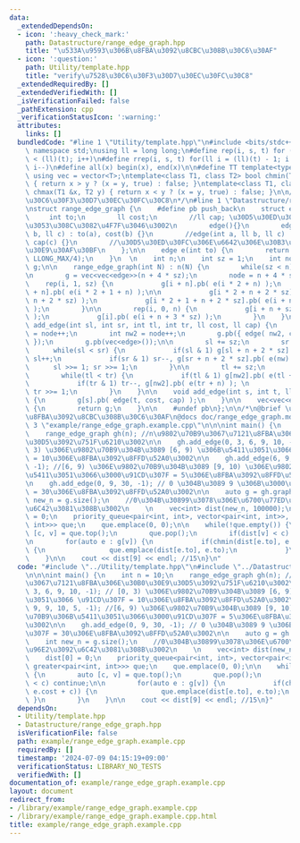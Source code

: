 ```yaml
---
data:
  _extendedDependsOn:
  - icon: ':heavy_check_mark:'
    path: Datastructure/range_edge_graph.hpp
    title: "\u533A\u9593\u306B\u8FBA\u3092\u8CBC\u308B\u30C6\u30AF"
  - icon: ':question:'
    path: Utility/template.hpp
    title: "verify\u7528\u30C6\u30F3\u30D7\u30EC\u30FC\u30C8"
  _extendedRequiredBy: []
  _extendedVerifiedWith: []
  _isVerificationFailed: false
  _pathExtension: cpp
  _verificationStatusIcon: ':warning:'
  attributes:
    links: []
  bundledCode: "#line 1 \"Utility/template.hpp\"\n#include <bits/stdc++.h>\nusing\
    \ namespace std;\nusing ll = long long;\n#define rep(i, s, t) for (ll i = s; i\
    \ < (ll)(t); i++)\n#define rrep(i, s, t) for(ll i = (ll)(t) - 1; i >= (ll)(s);\
    \ i--)\n#define all(x) begin(x), end(x)\n\n#define TT template<typename T>\nTT\
    \ using vec = vector<T>;\ntemplate<class T1, class T2> bool chmin(T1 &x, T2 y)\
    \ { return x > y ? (x = y, true) : false; }\ntemplate<class T1, class T2> bool\
    \ chmax(T1 &x, T2 y) { return x < y ? (x = y, true) : false; }\n\n/*\n@brief verify\u7528\
    \u30C6\u30F3\u30D7\u30EC\u30FC\u30C8\n*/\n#line 1 \"Datastructure/range_edge_graph.hpp\"\
    \nstruct range_edge_graph {\n    #define pb push_back\n    struct edge {\n   \
    \     int to;\n        ll cost;\n        //ll cap; \u30D5\u30ED\u30FC\u306A\u3089\
    \u3053\u308C\u3082\u4F7F\u3046\u3002\n        edge(){}\n        edge(int a, ll\
    \ b, ll c) : to(a), cost(b) {}\n        //edge(int a, ll b, ll c) : to(a), cost(b),\
    \ cap(c) {}\n        //\u30D5\u30ED\u30FC\u306E\u6642\u306E\u30B3\u30F3\u30B9\u30C8\
    \u30E9\u30AF\u30BF\n    };\n\n    edge e(int to) {\n        return edge(to, 0,\
    \ LLONG_MAX/4);\n    }\n  \n    int n;\n    int sz = 1;\n    int node;\n    vec<vec<edge>>\
    \ g;\n\n    range_edge_graph(int N) : n(N) {\n        while(sz < n) sz <<= 1;\n\
    \n        g = vec<vec<edge>>(n + 4 * sz);\n        node = n + 4 * sz;\n\n    \
    \    rep(i, 1, sz) {\n            g[i + n].pb( e(i * 2 + n) );\n            g[i\
    \ + n].pb( e(i * 2 + 1 + n) );\n\n            g[i * 2 + n + 2 * sz].pb( e(i +\
    \ n + 2 * sz) );\n            g[i * 2 + 1 + n + 2 * sz].pb( e(i + n + 2 * sz)\
    \ );\n        }\n\n        rep(i, 0, n) {\n            g[i + n + sz].pb( e(i)\
    \ );\n            g[i].pb( e(i + n + 3 * sz) );\n        }\n    }\n\n    void\
    \ add_edge(int sl, int sr, int tl, int tr, ll cost, ll cap) {\n        int nw\
    \ = node++;\n        int nw2 = node++;\n        g.pb({ edge( nw2, cost, cap )\
    \ });\n        g.pb(vec<edge>());\n\n        sl += sz;\n        sr += sz;\n  \
    \      while(sl < sr) {\n            if(sl & 1) g[sl + n + 2 * sz].pb( e(nw) ),\
    \ sl++;\n            if(sr & 1) sr--, g[sr + n + 2 * sz].pb( e(nw) );\n      \
    \      sl >>= 1; sr >>= 1;\n        }\n\n        tl += sz;\n        tr += sz;\n\
    \        while(tl < tr) {\n            if(tl & 1) g[nw2].pb( e(tl + n) ), tl++;\n\
    \            if(tr & 1) tr--, g[nw2].pb( e(tr + n) ); \n            tl >>= 1,\
    \ tr >>= 1;\n        }\n    }\n\n    void add_edge(int s, int t, ll cost, ll cap)\
    \ {\n        g[s].pb( edge(t, cost, cap) );\n    }\n\n    vec<vec<edge>> graph()\
    \ {\n        return g;\n    }\n\n    #undef pb\n};\n\n/*\n@brief \u533A\u9593\u306B\
    \u8FBA\u3092\u8CBC\u308B\u30C6\u30AF\n@docs doc/range_edge_graph.md\n*/\n#line\
    \ 3 \"example/range_edge_graph.example.cpp\"\n\n\nint main() {\n    int n = 10;\n\
    \    range_edge_graph gh(n); //n\u9802\u70B9\u3067\u7121\u8FBA\u306E\u30B0\u30E9\
    \u30D5\u3092\u751F\u6210\u3002\n\n    gh.add_edge(0, 3, 6, 9, 10, -1); // [0,\
    \ 3) \u306E\u9802\u70B9\u304B\u3089 [6, 9) \u306B\u5411\u3051\u3066 \u91CD\u307F\
    \ = 10\u306E\u8FBA\u3092\u8FFD\u52A0\u3002\n\n    gh.add_edge(6, 9, 9, 10, 5,\
    \ -1); //[6, 9) \u306E\u9802\u70B9\u304B\u3089 [9, 10) \u306E\u9802\u70B9\u306B\
    \u5411\u3051\u3066\u3000\u91CD\u307F = 5\u306E\u8FBA\u3092\u8FFD\u52A0\u3002\n\
    \n    gh.add_edge(0, 9, 30, -1); // 0 \u304B\u3089 9 \u306B\u3000\u91CD\u307F\
    \ = 30\u306E\u8FBA\u3092\u8FFD\u52A0\u3002\n\n    auto g = gh.graph();\n    int\
    \ new_n = g.size();\n    //0\u304B\u30899\u3078\u306E\u6700\u77ED\u8DDD\u96E2\u3092\
    \u6C42\u3081\u308B\u3002\n    \n    vec<int> dist(new_n, 100000);\n    dist[0]\
    \ = 0;\n    priority_queue<pair<int, int>, vector<pair<int, int>>, greater<pair<int,\
    \ int>>> que;\n    que.emplace(0, 0);\n\n    while(!que.empty()) {\n        auto\
    \ [c, v] = que.top();\n        que.pop();\n        if(dist[v] < c) continue;\n\
    \n        for(auto e : g[v]) {\n            if(chmin(dist[e.to], e.cost + c))\
    \ {\n                que.emplace(dist[e.to], e.to);\n            }\n        }\n\
    \    }\n\n    cout << dist[9] << endl; //15\n}\n"
  code: "#include \"../Utility/template.hpp\"\n#include \"../Datastructure/range_edge_graph.hpp\"\
    \n\n\nint main() {\n    int n = 10;\n    range_edge_graph gh(n); //n\u9802\u70B9\
    \u3067\u7121\u8FBA\u306E\u30B0\u30E9\u30D5\u3092\u751F\u6210\u3002\n\n    gh.add_edge(0,\
    \ 3, 6, 9, 10, -1); // [0, 3) \u306E\u9802\u70B9\u304B\u3089 [6, 9) \u306B\u5411\
    \u3051\u3066 \u91CD\u307F = 10\u306E\u8FBA\u3092\u8FFD\u52A0\u3002\n\n    gh.add_edge(6,\
    \ 9, 9, 10, 5, -1); //[6, 9) \u306E\u9802\u70B9\u304B\u3089 [9, 10) \u306E\u9802\
    \u70B9\u306B\u5411\u3051\u3066\u3000\u91CD\u307F = 5\u306E\u8FBA\u3092\u8FFD\u52A0\
    \u3002\n\n    gh.add_edge(0, 9, 30, -1); // 0 \u304B\u3089 9 \u306B\u3000\u91CD\
    \u307F = 30\u306E\u8FBA\u3092\u8FFD\u52A0\u3002\n\n    auto g = gh.graph();\n\
    \    int new_n = g.size();\n    //0\u304B\u30899\u3078\u306E\u6700\u77ED\u8DDD\
    \u96E2\u3092\u6C42\u3081\u308B\u3002\n    \n    vec<int> dist(new_n, 100000);\n\
    \    dist[0] = 0;\n    priority_queue<pair<int, int>, vector<pair<int, int>>,\
    \ greater<pair<int, int>>> que;\n    que.emplace(0, 0);\n\n    while(!que.empty())\
    \ {\n        auto [c, v] = que.top();\n        que.pop();\n        if(dist[v]\
    \ < c) continue;\n\n        for(auto e : g[v]) {\n            if(chmin(dist[e.to],\
    \ e.cost + c)) {\n                que.emplace(dist[e.to], e.to);\n           \
    \ }\n        }\n    }\n\n    cout << dist[9] << endl; //15\n}"
  dependsOn:
  - Utility/template.hpp
  - Datastructure/range_edge_graph.hpp
  isVerificationFile: false
  path: example/range_edge_graph.example.cpp
  requiredBy: []
  timestamp: '2024-07-09 04:15:19+09:00'
  verificationStatus: LIBRARY_NO_TESTS
  verifiedWith: []
documentation_of: example/range_edge_graph.example.cpp
layout: document
redirect_from:
- /library/example/range_edge_graph.example.cpp
- /library/example/range_edge_graph.example.cpp.html
title: example/range_edge_graph.example.cpp
---
```

